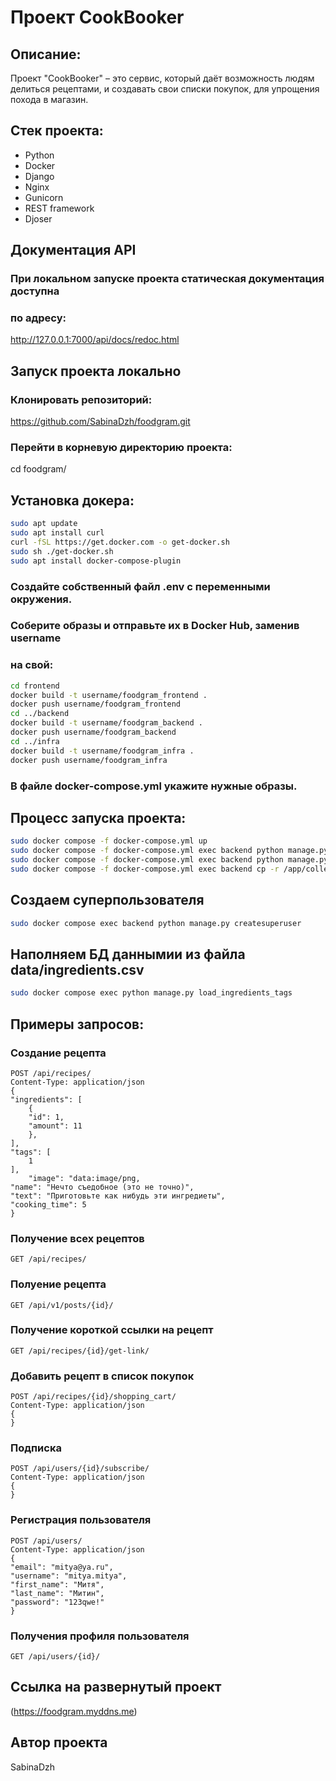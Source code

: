 # Проект CookBooker 

## Описание:
Проект "CookBooker" – это сервис, который даёт возможность людям делиться рецептами, и создавать свои списки покупок, для упрощения похода в магазин.

## Стек проекта:
- Python 
- Docker 
- Django 
- Nginx 
- Gunicorn
- REST framework
- Djoser

## Документация API

### При локальном запуске проекта статическая документация доступна 
### по адресу:
http://127.0.0.1:7000/api/docs/redoc.html

## Запуск проекта локально

### Клонировать репозиторий:
https://github.com/SabinaDzh/foodgram.git

### Перейти в корневую директорию проекта:
cd foodgram/

## Установка докера:
```sh
sudo apt update
sudo apt install curl
curl -fSL https://get.docker.com -o get-docker.sh
sudo sh ./get-docker.sh
sudo apt install docker-compose-plugin 
```

### Создайте собственный файл .env с переменными окружения.

### Соберите образы и отправьте их в Docker Hub, заменив username 
### на свой:
```sh
cd frontend
docker build -t username/foodgram_frontend .
docker push username/foodgram_frontend
cd ../backend
docker build -t username/foodgram_backend .
docker push username/foodgram_backend
cd ../infra
docker build -t username/foodgram_infra .
docker push username/foodgram_infra
```
### В файле docker-compose.yml укажите нужные образы.

## Процесс запуска проекта: 

```sh
sudo docker compose -f docker-compose.yml up
sudo docker compose -f docker-compose.yml exec backend python manage.py migrate
sudo docker compose -f docker-compose.yml exec backend python manage.py collectstatic
sudo docker compose -f docker-compose.yml exec backend cp -r /app/collected_static/. /backend_static/static/
```
## Создаем суперпользователя
```sh
sudo docker compose exec backend python manage.py createsuperuser
```
## Наполняем БД даннымии из файла data/ingredients.csv
```sh
sudo docker compose exec python manage.py load_ingredients_tags
```
## Примеры запросов:

### Создание рецепта
    POST /api/recipes/
    Content-Type: application/json
    {
    "ingredients": [
        {
        "id": 1,
        "amount": 11
        },
    ],
    "tags": [
        1
    ],
        "image": "data:image/png,
    "name": "Нечто съедобное (это не точно)",
    "text": "Приготовьте как нибудь эти ингредиеты",
    "cooking_time": 5
    }

### Получение всех рецептов
    GET /api/recipes/

### Полуение рецепта 
    GET /api/v1/posts/{id}/

### Получение короткой ссылки на рецепт
    GET /api/recipes/{id}/get-link/

### Добавить рецепт в список покупок
    POST /api/recipes/{id}/shopping_cart/
    Content-Type: application/json
    {
    }

### Подписка
    POST /api/users/{id}/subscribe/
    Content-Type: application/json
    {
    }

### Регистрация пользователя
    POST /api/users/
    Content-Type: application/json
    {
    "email": "mitya@ya.ru",
    "username": "mitya.mitya",
    "first_name": "Митя",
    "last_name": "Митин",
    "password": "123qwe!"
    }

### Получения профиля пользователя
    GET /api/users/{id}/

## Ссылка на развернутый проект
(https://foodgram.myddns.me)

## Автор проекта 
SabinaDzh
